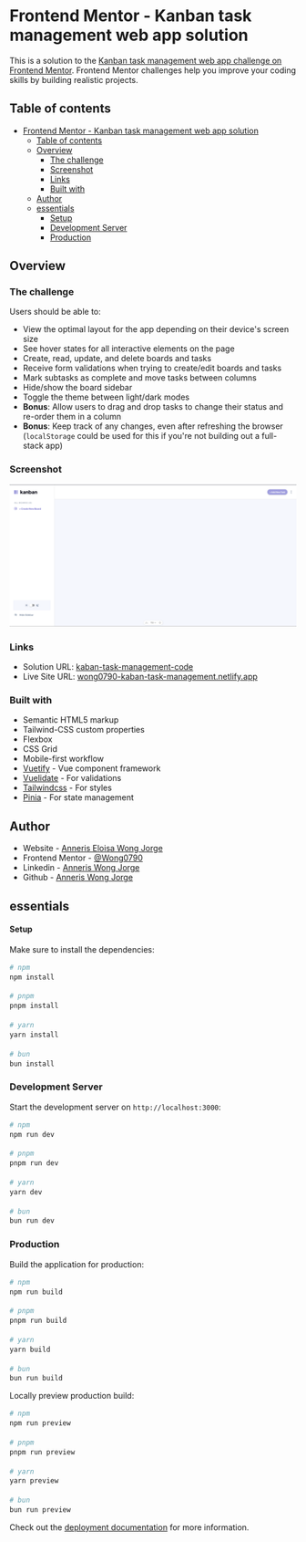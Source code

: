 # Frontend Mentor - Kanban task management web app solution

This is a solution to the [Kanban task management web app challenge on Frontend Mentor](https://www.frontendmentor.io/challenges/kanban-task-management-web-app-wgQLt-HlbB). Frontend Mentor challenges help you improve your coding skills by building realistic projects.

## Table of contents

- [Frontend Mentor - Kanban task management web app solution](#frontend-mentor---kanban-task-management-web-app-solution)
  - [Table of contents](#table-of-contents)
  - [Overview](#overview)
    - [The challenge](#the-challenge)
    - [Screenshot](#screenshot)
    - [Links](#links)
    - [Built with](#built-with)
  - [Author](#author)
  - [essentials](#essentials)
    - [Setup](#setup)
    - [Development Server](#development-server)
    - [Production](#production)

## Overview

### The challenge

Users should be able to:

- View the optimal layout for the app depending on their device's screen size
- See hover states for all interactive elements on the page
- Create, read, update, and delete boards and tasks
- Receive form validations when trying to create/edit boards and tasks
- Mark subtasks as complete and move tasks between columns
- Hide/show the board sidebar
- Toggle the theme between light/dark modes
- **Bonus**: Allow users to drag and drop tasks to change their status and re-order them in a column
- **Bonus**: Keep track of any changes, even after refreshing the browser (`localStorage` could be used for this if you're not building out a full-stack app)

### Screenshot

![Kaban task management screenshot](image.png)

### Links

- Solution URL: [kaban-task-management-code](https://github.com/Wong0790/kaban-task-management)
- Live Site URL: [wong0790-kaban-task-management.netlify.app](https://wong0790-kaban-task-management.netlify.app)

### Built with

- Semantic HTML5 markup
- Tailwind-CSS custom properties
- Flexbox
- CSS Grid
- Mobile-first workflow
- [Vuetify](https://vuetifyjs.com/) - Vue component framework
- [Vuelidate](https://vuelidate-next.netlify.app/) - For validations
- [Tailwindcss](https://tailwindcss.com/) - For styles
- [Pinia](https://pinia.vuejs.org/) - For state management

## Author

- Website - [Anneris Eloisa Wong Jorge](https://www.your-site.com)
- Frontend Mentor - [@Wong0790](https://www.frontendmentor.io/profile/Wong0790)
- Linkedin - [Anneris Wong Jorge](https://www.linkedin.com/in/anneris-wong-jorge-257948104)
- Github - [Anneris Wong Jorge](https://github.com/Wong0790)

## essentials

#### Setup

Make sure to install the dependencies:

```bash
# npm
npm install

# pnpm
pnpm install

# yarn
yarn install

# bun
bun install
```

### Development Server

Start the development server on `http://localhost:3000`:

```bash
# npm
npm run dev

# pnpm
pnpm run dev

# yarn
yarn dev

# bun
bun run dev
```

### Production

Build the application for production:

```bash
# npm
npm run build

# pnpm
pnpm run build

# yarn
yarn build

# bun
bun run build
```

Locally preview production build:

```bash
# npm
npm run preview

# pnpm
pnpm run preview

# yarn
yarn preview

# bun
bun run preview
```

Check out the [deployment documentation](https://nuxt.com/docs/getting-started/deployment) for more information.
